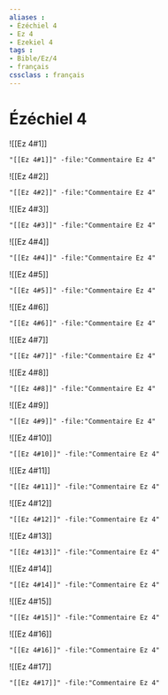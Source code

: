 ```yaml
---
aliases : 
- Ézéchiel 4
- Ez 4
- Ezekiel 4
tags : 
- Bible/Ez/4
- français
cssclass : français
---
```


# Ézéchiel 4

![[Ez 4#1]]

```query
"[[Ez 4#1]]" -file:"Commentaire Ez 4"
```

![[Ez 4#2]]

```query
"[[Ez 4#2]]" -file:"Commentaire Ez 4"
```

![[Ez 4#3]]

```query
"[[Ez 4#3]]" -file:"Commentaire Ez 4"
```

![[Ez 4#4]]

```query
"[[Ez 4#4]]" -file:"Commentaire Ez 4"
```

![[Ez 4#5]]

```query
"[[Ez 4#5]]" -file:"Commentaire Ez 4"
```

![[Ez 4#6]]

```query
"[[Ez 4#6]]" -file:"Commentaire Ez 4"
```

![[Ez 4#7]]

```query
"[[Ez 4#7]]" -file:"Commentaire Ez 4"
```

![[Ez 4#8]]

```query
"[[Ez 4#8]]" -file:"Commentaire Ez 4"
```

![[Ez 4#9]]

```query
"[[Ez 4#9]]" -file:"Commentaire Ez 4"
```

![[Ez 4#10]]

```query
"[[Ez 4#10]]" -file:"Commentaire Ez 4"
```

![[Ez 4#11]]

```query
"[[Ez 4#11]]" -file:"Commentaire Ez 4"
```

![[Ez 4#12]]

```query
"[[Ez 4#12]]" -file:"Commentaire Ez 4"
```

![[Ez 4#13]]

```query
"[[Ez 4#13]]" -file:"Commentaire Ez 4"
```

![[Ez 4#14]]

```query
"[[Ez 4#14]]" -file:"Commentaire Ez 4"
```

![[Ez 4#15]]

```query
"[[Ez 4#15]]" -file:"Commentaire Ez 4"
```

![[Ez 4#16]]

```query
"[[Ez 4#16]]" -file:"Commentaire Ez 4"
```

![[Ez 4#17]]

```query
"[[Ez 4#17]]" -file:"Commentaire Ez 4"
```


